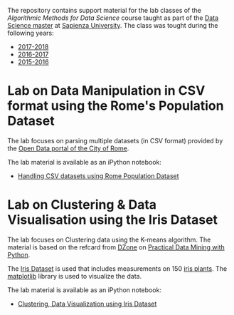 The repository contains support material for the lab classes of the *Algorithmic Methods for Data Science* course taught as part of the [Data Science master](http://datascience.i3s.uniroma1.it/it) at [Sapienza University](http://www.uniroma1.it/). The class was tought during the following years: 
* [2017-2018](http://aris.me/index.php/data-mining-ds-2017)
* [2016-2017](http://aris.me/index.php/data-mining-ds-2016)
* [2015-2016](http://aris.me/index.php/data-mining-ds-2015)


# Lab on Data Manipulation in CSV format using the Rome's Population Dataset

The lab focuses on parsing multiple datasets (in CSV format) provided by the [Open Data portal of the City of Rome](http://dati.comune.roma.it/). 

The lab material is available as an iPython notebook:
* [Handling CSV datasets using Rome Population Dataset](lab-population/ADM%20Lab%20-%20Population.ipynb)


# Lab on Clustering & Data Visualisation using the Iris Dataset

The lab focuses on Clustering data using the K-means algorithm. The material is based on the refcard from [DZone](https://dzone.com/) on [Practical Data Mining with Python](https://dzone.com/refcardz/data-mining-discovering-and).

The [Iris Dataset](http://scikit-learn.org/stable/auto_examples/datasets/plot_iris_dataset.html) is used that includes measurements on 150 [iris plants](https://en.wikipedia.org/wiki/Iris_%28plant%29). The [matplotlib](http://matplotlib.org/) library is used to visualize the data. 

The lab material is available as an iPython notebook:
* [Clustering, Data Visualization using Iris Dataset](lab-iris/ADM%20Lab%20-%20Iris.ipynb)
